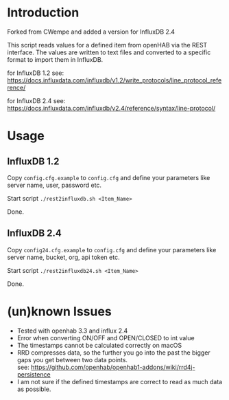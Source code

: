 # Introduction

Forked from CWempe and added a version for InfluxDB 2.4

This script reads values for a defined item from openHAB via the REST interface.
The values are written to text files and converted to a specific format to import them in InfluxDB.

for InfluxDB 1.2 see: https://docs.influxdata.com/influxdb/v1.2/write_protocols/line_protocol_reference/

for InfluxDB 2.4 see: https://docs.influxdata.com/influxdb/v2.4/reference/syntax/line-protocol/

# Usage

## InfluxDB 1.2
Copy `config.cfg.example` to `config.cfg` and define your parameters like server name, user, password etc.

Start script
`./rest2influxdb.sh <Item_Name>`

Done.

## InfluxDB 2.4
Copy `config24.cfg.example` to `config.cfg` and define your parameters like server name, bucket, org, api token etc.

Start script
`./rest2influxdb24.sh <Item_Name>`

Done.


# (un)known Issues

* Tested with openhab 3.3 and influx 2.4
* Error when converting ON/OFF and OPEN/CLOSED to int value
* The timestamps cannot be calculated correctly on macOS
* RRD compresses data, so the further you go into the past the bigger gaps you get between two data points.  
see: https://github.com/openhab/openhab1-addons/wiki/rrd4j-persistence
* I am not sure if the defined timestamps are correct to read as much data as possible.

